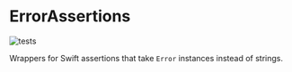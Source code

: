 # ErrorAssertions

![tests](https://github.com/SlaunchaMan/ErrorAssertions/workflows/tests/badge.svg)

Wrappers for Swift assertions that take `Error` instances instead of strings.
